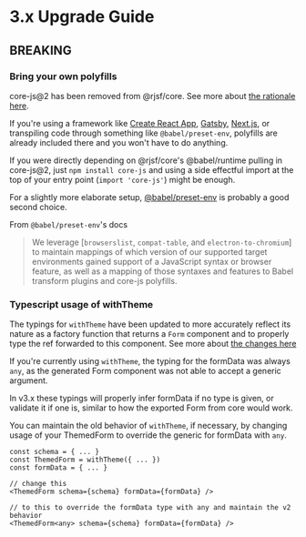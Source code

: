 # 3.x Upgrade Guide

## BREAKING

### Bring your own polyfills

core-js@2 has been removed from @rjsf/core. See more about [the rationale here](https://github.com/rjsf-team/react-jsonschema-form/pull/2211#issue-563700810).

If you're using a framework like [Create React App](https://create-react-app.dev/docs/supported-browsers-features#supported-browsers), [Gatsby](https://www.gatsbyjs.com/docs/how-to/custom-configuration/browser-support/), [Next.js](https://nextjs.org/docs/basic-features/supported-browsers-features), or transpiling code through something like `@babel/preset-env`, polyfills are already included there and you won't have to do anything.

If you were directly depending on @rjsf/core's @babel/runtime pulling in core-js@2, just `npm install core-js` and using a side effectful import at the top of your entry point (`import 'core-js'`) might be enough.

For a slightly more elaborate setup, [@babel/preset-env](https://babeljs.io/docs/en/babel-preset-env#how-does-it-work) is probably a good second choice.

From `@babel/preset-env`'s docs

> We leverage [`browserslist`, `compat-table`, and `electron-to-chromium`] to maintain mappings of which version of our supported target environments gained support of a JavaScript syntax or browser feature, as well as a mapping of those syntaxes and features to Babel transform plugins and core-js polyfills.

### Typescript usage of withTheme

The typings for `withTheme` have been updated to more accurately reflect its nature as a factory function that returns a `Form` component and to properly type the ref forwarded to this component. See more about [the changes here](https://github.com/rjsf-team/react-jsonschema-form/pull/2279)

If you're currently using `withTheme`, the typing for the formData was always `any`, as the generated Form component was not able to accept a generic argument.

In v3.x these typings will properly infer formData if no type is given, or validate it if one is, similar to how the exported Form from core would work.

You can maintain the old behavior of `withTheme`, if necessary, by changing usage of your ThemedForm to override the generic for formData with `any`.

```tsx 
const schema = { ... }
const ThemedForm = withTheme({ ... })
const formData = { ... }

// change this
<ThemedForm schema={schema} formData={formData} />

// to this to override the formData type with any and maintain the v2 behavior
<ThemedForm<any> schema={schema} formData={formData} />
```
